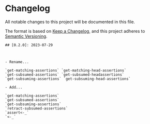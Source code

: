 # Changelog

All notable changes to this project will be documented in this file.

The format is based on [Keep a Changelog](https://keepachangelog.com/en/1.0.0/),
and this project adheres to [Semantic Versioning](https://semver.org/spec/v2.0.0.html).

	## [0.2.0]: 2023-07-29

	

	- Rename...

	`get-matching-assertions` `get-matching-head-assertions`
	`get-subsumed-assertions` `get-subsumed-headassertions`
	`get-subsuming-assertions` `get-subsuming-head-assertions`

	- Add...

	`get-matching-assertions`
	`get-subsumed-assertions`
	`get-subsuming-assertions`
	`retract-subsumed-assertions`
	`assert<-_`
	`<-_`

